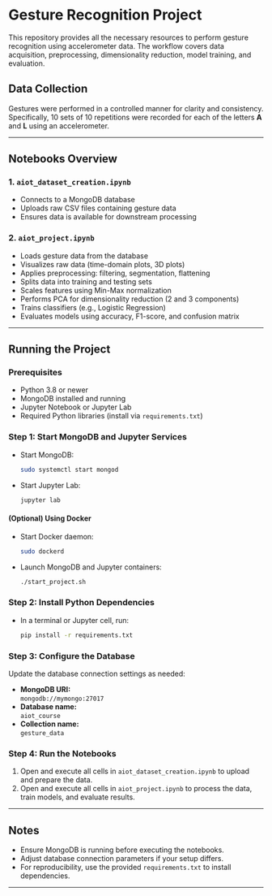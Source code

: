 # Gesture Recognition Project

This repository provides all the necessary resources to perform gesture recognition using accelerometer data. The workflow covers data acquisition, preprocessing, dimensionality reduction, model training, and evaluation.

## Data Collection

Gestures were performed in a controlled manner for clarity and consistency. Specifically, 10 sets of 10 repetitions were recorded for each of the letters **A** and **L** using an accelerometer.

---

## Notebooks Overview

### 1. `aiot_dataset_creation.ipynb`

- Connects to a MongoDB database
- Uploads raw CSV files containing gesture data
- Ensures data is available for downstream processing

### 2. `aiot_project.ipynb`

- Loads gesture data from the database
- Visualizes raw data (time-domain plots, 3D plots)
- Applies preprocessing: filtering, segmentation, flattening
- Splits data into training and testing sets
- Scales features using Min-Max normalization
- Performs PCA for dimensionality reduction (2 and 3 components)
- Trains classifiers (e.g., Logistic Regression)
- Evaluates models using accuracy, F1-score, and confusion matrix

---

## Running the Project

### Prerequisites

- Python 3.8 or newer
- MongoDB installed and running
- Jupyter Notebook or Jupyter Lab
- Required Python libraries (install via `requirements.txt`)

### Step 1: Start MongoDB and Jupyter Services

- Start MongoDB:  
    ```bash
    sudo systemctl start mongod
    ```
- Start Jupyter Lab:  
    ```bash
    jupyter lab
    ```

#### (Optional) Using Docker

- Start Docker daemon:  
    ```bash
    sudo dockerd
    ```
- Launch MongoDB and Jupyter containers:  
    ```bash
    ./start_project.sh
    ```

### Step 2: Install Python Dependencies

- In a terminal or Jupyter cell, run:  
    ```bash
    pip install -r requirements.txt
    ```

### Step 3: Configure the Database

Update the database connection settings as needed:

- **MongoDB URI:**  
    `mongodb://mymongo:27017`
- **Database name:**  
    `aiot_course`
- **Collection name:**  
    `gesture_data`

### Step 4: Run the Notebooks

1. Open and execute all cells in `aiot_dataset_creation.ipynb` to upload and prepare the data.
2. Open and execute all cells in `aiot_project.ipynb` to process the data, train models, and evaluate results.

---

## Notes

- Ensure MongoDB is running before executing the notebooks.
- Adjust database connection parameters if your setup differs.
- For reproducibility, use the provided `requirements.txt` to install dependencies.

---
